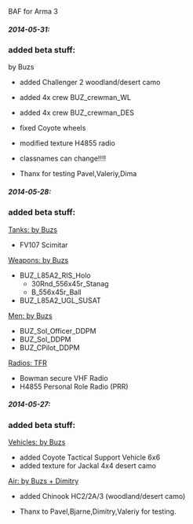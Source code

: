 BAF for Arma 3

<h5>2014-05-31:</h5>

<h3>added beta stuff:</h3> 
by Buzs

- added Challenger 2 woodland/desert camo
- added 4x crew BUZ_crewman_WL
- added 4x crew BUZ_crewman_DES
- fixed Coyote wheels
- modified texture H4855 radio

- classnames can change!!!!

* Thanx for testing Pavel,Valeriy,Dima


<h5>2014-05-28:</h5>


<h3>added beta stuff:</h3>

<u>Tanks: by Buzs</u>
- FV107 Scimitar

<u>Weapons: by Buzs</u>
- BUZ_L85A2_RIS_Holo
     * 30Rnd_556x45r_Stanag 
	 * B_556x45r_Ball		
- BUZ_L85A2_UGL_SUSAT 

<u>Men: by Buzs</u>
- BUZ_Sol_Officer_DDPM
- BUZ_Sol_DDPM
- BUZ_CPilot_DDPM

<u>Radios: TFR</u>
- Bowman secure VHF Radio
- H4855 Personal Role Radio (PRR)

<h5>2014-05-27:</h5>

<h3>added beta stuff:</h3>

<u>Vehicles: by Buzs</u>

- added Coyote Tactical Support Vehicle 6x6
- added texture for Jackal 4x4 desert camo

<u>Air: by Buzs + Dimitry</u>
- added Chinook HC2/2A/3 (woodland/desert camo)


- Thanx to Pavel,Bjarne,Dimitry,Valeriy for testing.

